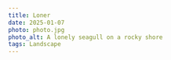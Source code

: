 ```yaml
---
title: Loner
date: 2025-01-07
photo: photo.jpg
photo_alt: A lonely seagull on a rocky shore
tags: Landscape
---
```

